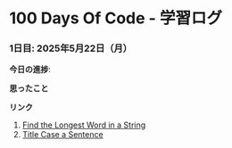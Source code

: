 # 100 Days Of Code - 学習ログ


### 1日目: 2025年5月22日（月）

**今日の進捗**:

**思ったこと** 

**リンク**
1. [Find the Longest Word in a String](https://www.freecodecamp.com/challenges/find-the-longest-word-in-a-string)
2. [Title Case a Sentence](https://www.freecodecamp.com/challenges/title-case-a-sentence)
